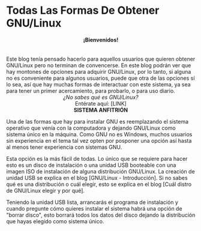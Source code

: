 # Todas Las Formas De Obtener GNU/Linux

<center><b>¡Bienvenidos!</b></center>
<br><br>
Este blog tenía pensado hacerlo para aquellos usuarios que quieren obtener GNU/Linux pero no terminan de convencerse. En este blog podrán ver que hay montones de opciones para adquirir GNU/Linux, por lo tanto, si alguna no es conveniente para algunos usuarios, puede que otra de las opciones sí lo sea, así que hay muchas formas de interactuar con este sistema, ya sea para tener un primer acercamiento, para probarlo, o para uso diario.

<center><i>¿No sabes qué es GNU/Linux?</i></center>

<center>Entérate aquí: [LINK]</center>

<center><b>SISTEMA ANFITRIÓN</b></center>

Una de las formas que hay para instalar GNU es reemplazando el sistema operativo que venía con la computadora y dejando GNU/Linux como sistema único en la máquina. Como GNU no es Windows, muchos usuarios sin experiencia en el tema tal vez opten por posponer una opción así hasta al menos tener experiencia con sistemas GNU.

Esta opción es la más fácil de todas. Lo único que se requiere para hacer esto es un disco de instalación o una unidad USB booteable con una imagen ISO de instalación de alguna distribución GNU/Linux. La creación de unidad USB se explica en el blog [GNU/Linux - Introducción]. Si no sabes qué es una distribución o cuál elegir, esto se explica en el blog [Cuál distro de GNU/Linux elegir y por qué].

Teniendo la unidad USB lista, arrancarás el programa de instalación y cuando pregunte cómo quieres instalar el sistema habrá una opción de "borrar disco", esto borrará todos los datos del disco dejando la distribución que hayas elegido como sistema único.

